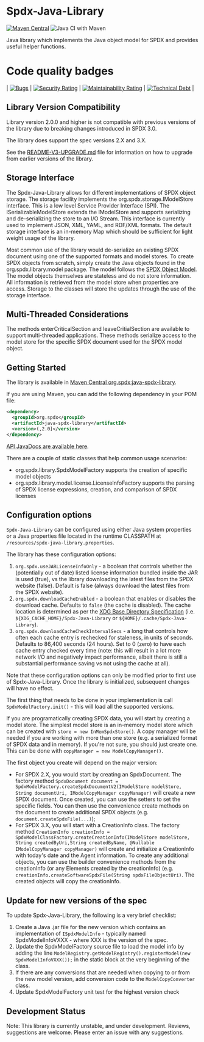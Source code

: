 # Spdx-Java-Library
[![Maven Central](https://maven-badges.herokuapp.com/maven-central/org.spdx/java-spdx-library/badge.svg)](https://maven-badges.herokuapp.com/maven-central/org.spdx/java-spdx-library)
![Java CI with Maven](https://github.com/spdx/Spdx-Java-Library/workflows/Java%20CI%20with%20Maven/badge.svg)

Java library which implements the Java object model for SPDX and provides useful helper functions.

# Code quality badges

|   [![Bugs](https://sonarcloud.io/api/project_badges/measure?project=java-spdx-library&metric=bugs)](https://sonarcloud.io/dashboard?id=java-spdx-library)    | [![Security Rating](https://sonarcloud.io/api/project_badges/measure?project=java-spdx-library&metric=security_rating)](https://sonarcloud.io/dashboard?id=java-spdx-library) | [![Maintainability Rating](https://sonarcloud.io/api/project_badges/measure?project=java-spdx-library&metric=sqale_rating)](https://sonarcloud.io/dashboard?id=java-spdx-library) | [![Technical Debt](https://sonarcloud.io/api/project_badges/measure?project=java-spdx-library&metric=sqale_index)](https://sonarcloud.io/dashboard?id=java-spdx-library) |

## Library Version Compatibility

Library version 2.0.0 and higher is not compatible with previous versions of the library due to breaking changes introduced in SPDX 3.0.

The library does support the spec versions 2.X and 3.X.

See the [README-V3-UPGRADE.md](README-V3-UPGRADE.md) file for information on how to upgrade from earlier versions of the library.

## Storage Interface
The Spdx-Java-Library allows for different implementations of SPDX object storage.  The storage facility implements the org.spdx.storage.IModelStore interface.  This is a low level Service Provider Interface (SPI).  The ISerializableModelStore extends the IModelStore and supports serializing and de-serializing the store to an I/O Stream. This interface is currently used to implement JSON, XML, YAML, and RDF/XML formats.  The default storage interface is an in-memory Map which should be sufficient for light weight usage of the library.

Most common use of the library would  de-serialize an existing SPDX document using one of the supported formats and model stores.  To create SPDX objects from scratch, simply create the Java objects found in the org.spdx.library.model package.  The model follows the [SPDX Object Model](https://github.com/spdx/spdx-spec/blob/2a7aff7afa089a774916bd5c64fc2cb83637ea07/model/SPDX-UML-Class-Diagram.jpg).  The model objects themselves are stateless and do not store information.  All information is retrieved from the model store when properties are access.  Storage to the classes will store the updates through the use of the storage interface.

## Multi-Threaded Considerations
The methods enterCriticalSection and leaveCritialSection are available to support multi-threaded applications.  These methods serialize access to the model store for the specific SPDX document used for the SPDX model object.

## Getting Started
The library is available in [Maven Central org.spdx:java-spdx-library](https://search.maven.org/artifact/org.spdx/java-spdx-library).

If you are using Maven, you can add the following dependency in your POM file:
```xml
<dependency>
  <groupId>org.spdx</groupId>
  <artifactId>java-spdx-library</artifactId>
  <version>(,2.0]</version>
</dependency>
```

[API JavaDocs are available here](https://spdx.github.io/Spdx-Java-Library/).

There are a couple of static classes that help common usage scenarios:

- org.spdx.library.SpdxModelFactory supports the creation of specific model objects
- org.spdx.library.model.license.LicenseInfoFactory supports the parsing of SPDX license expressions, creation, and comparison of SPDX licenses


## Configuration options

`Spdx-Java-Library` can be configured using either Java system properties or a Java properties file located in the runtime CLASSPATH at `/resources/spdx-java-library.properties`.

The library has these configuration options:
1. `org.spdx.useJARLicenseInfoOnly` - a boolean that controls whether the (potentially out of date) listed license information bundled inside the JAR is used (true), vs the library downloading the latest files from the SPDX website (false). Default is false (always download the latest files from the SPDX website).
2. `org.spdx.downloadCacheEnabled` - a boolean that enables or disables the download cache. Defaults to `false` (the cache is disabled). The cache location is determined as per the [XDG Base Directory Specification](https://specifications.freedesktop.org/basedir-spec/basedir-spec-latest.html) (i.e. `${XDG_CACHE_HOME}/Spdx-Java-Library` or `${HOME}/.cache/Spdx-Java-Library`).
3. `org.spdx.downloadCacheCheckIntervalSecs` - a long that controls how often each cache entry is rechecked for staleness, in units of seconds. Defaults to 86,400 seconds (24 hours). Set to 0 (zero) to have each cache entry checked every time (note: this will result in a lot more network I/O and negatively impact performance, albeit there is still a substantial performance saving vs not using the cache at all).

Note that these configuration options can only be modified prior to first use of Spdx-Java-Library. Once the library is initialized, subsequent changes will have no effect.

The first thing that needs to be done in your implementation is call `SpdxModelFactory.init()` - this will load all the supported versions.

If you are programatically creating SPDX data, you will start by creating a model store.  The simplest model store is an in-memory model store which can be created with `store = new InMemSpdxStore()`.  A copy manager will be needed if you are working with more than one store (e.g. a serialized format of SPDX data and in memory).  If you're not sure, you should just create one.  This can be done with `copyManager = new ModelCopyManager()`.

The first object you create will depend on the major version:
- For SPDX 2.X, you would start by creating an SpdxDocument.  The factory method `SpdxDocument document = SpdxModelFactory.createSpdxDocumentV2(IModelStore modelStore, String documentUri, IModelCopyManager copyManager)` will create a new SPDX document.  Once created, you can use the setters to set the specific fields.  You can then use the convenience create methods on the document to create additional SPDX objects (e.g. `document.createSpdxFile(...)`);
- For SPDX 3.X, you will start with a CreationInfo class.  The factory method `CreationInfo creationInfo = SpdxModelClassFactory.createCreationInfo(IModelStore modelStore, String createdByUri,String createdByName, @Nullable IModelCopyManager copyManager)` will create and initialize a CreationInfo with today's date and the Agent information.  To create any additional objects, you can use the builder convenience methods from the creationInfo (or any Elements created by the creationInfo) (e.g. `creationInfo.createSoftwareSpdxFile(String spdxFileObjectUri)`.  The created objects will copy the creationInfo.

## Update for new versions of the spec
To update Spdx-Java-Library, the following is a very brief checklist:

  1. Create a Java .jar file for the new version which contains an implementation of `ISpdxModelInfo` - typically named SpdxModelInfoVXXX - where XXX is the version of the spec.
  2. Update the SpdxModelFactory source file to load the model info by adding the line `ModelRegistry.getModelRegistry().registerModel(new SpdxModelInfoVXXX());` in the static block at the very beginning of the class.
  3. If there are any conversions that are needed when copying to or from the new model version, add conversion code to the `ModelCopyConverter` class.
  4. Update SpdxModelFactory unit test for the highest version check

## Development Status
Note: This library is currently unstable, and under development.  Reviews, suggestions are welcome.  Please enter an issue with any suggestions.
